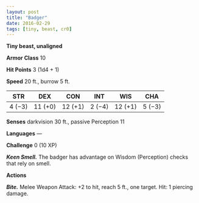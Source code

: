 ```yaml
---
layout: post
title: "Badger"
date: 2016-02-29
tags: [tiny, beast, cr0]
---
```


**Tiny beast, unaligned**

**Armor Class** 10

**Hit Points** 3 (1d4 + 1)

**Speed** 20 ft., burrow 5 ft.

|   STR   |   DEX   |   CON   |   INT   |   WIS   |   CHA   |
|:-----:|:-----:|:-----:|:-----:|:-----:|:-----:|
| 4 (−3) | 11 (+0) | 12 (+1) | 2 (−4) | 12 (+1) | 5 (−3) |

**Senses** darkvision 30 ft., passive Perception 11 

**Languages** — 

**Challenge** 0 (10 XP)

***Keen Smell.*** The badger has advantage on Wisdom (Perception) checks that rely on smell. 

**Actions** 

***Bite.*** Melee Weapon Attack: +2 to hit, reach 5 ft., one target. Hit: 1 piercing damage.